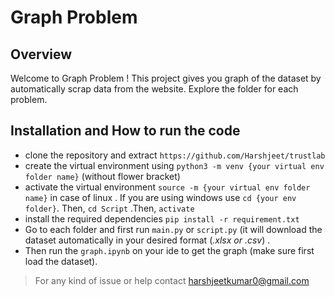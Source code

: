 # Graph Problem

## Overview

Welcome to Graph Problem ! This project gives you graph of the dataset by automatically scrap data from the website. Explore the folder for each problem.


## Installation and How to run the code
* clone the repository and extract `https://github.com/Harshjeet/trustlab `
* create the virtual environment using `python3 -m venv {your virtual env folder name}` (without flower bracket)
* activate the virtual environment `source -m {your virtual env folder name}` in case of linux . If you are using windows use `cd {your env folder}`. Then,  `cd Script` .Then, `activate`
* install the required dependencies  `pip install -r requirement.txt`
* Go to each folder and first run `main.py` or `script.py` (it will download the dataset automatically in your desired format (*.xlsx or .csv*) .
* Then run the `graph.ipynb` on your ide to get the graph (make sure first load the dataset). 
  
> For any kind of issue or help contact <harshjeetkumar0@gmail.com>
